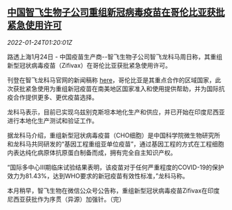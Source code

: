 <!--1642987862000-->
[中国智飞生物子公司重组新冠病毒疫苗在哥伦比亚获批紧急使用许可](https://cn.reuters.com/article/china-zhifei-vaccine-zifivax-0124-idCNKBS2JY032)
------

<div><i>2022-01-24T01:20:01Z</i></div><p>路透上海1月24日 - 中国疫苗生产商--智飞生物子公司智飞龙科马周日称，其重组新型冠状病毒疫苗（Zifivax）在哥伦比亚获批紧急使用许可。</p><p>刊登在智飞龙科马官网的新闻稿称 <a href="http://www.zflongkema.com/news/qyyw/2022-01-23/326.html">here</a>，哥伦比亚是其重点合作的区域国家，此次获批紧急使用为重组新冠疫苗在南美地区国家准入和使用提供帮助，并为国际抗疫合作提供更多、更优疫苗选择。</p><p>龙科马表示，目前已实现乌兹别克斯坦本地化生产和供应，并已开始在印度尼西亚进行本地化生产测试和验证工作。</p><p>据龙科马介绍，重组新型冠状病毒疫苗（CHO细胞）是中国科学院微生物研究所和龙科马共同研发的“基因工程重组亚单位疫苗”，通过基因工程的方式在工程细胞内表达纯化病原体抗原蛋白制备而成，拥有完全自主知识产权。</p><p>“国际多中心Ⅲ期临床试验结果表明，该疫苗对于任何严重程度的COVID-19的保护效力为81.43%，达到WHO要求的新冠疫苗有效性标准，”龙科马称。</p><p>本月稍早，智飞生物在微信公众号公告称，重组新型冠状病毒疫苗Zifivax在印度尼西亚获批作为序贯（异源）加强针。（完）</p>
